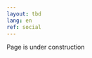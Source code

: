```yaml
---
layout: tbd
lang: en
ref: social
---
```

<div class="ui huge header">Page is under construction</div>